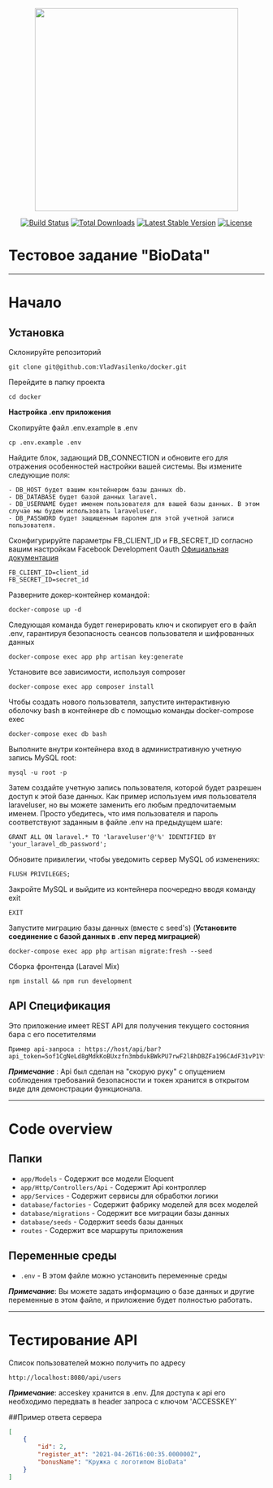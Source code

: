 <p align="center"><a href="https://laravel.com" target="_blank"><img src="https://raw.githubusercontent.com/laravel/art/master/logo-lockup/5%20SVG/2%20CMYK/1%20Full%20Color/laravel-logolockup-cmyk-red.svg" width="400"></a></p>

<p align="center">
<a href="https://travis-ci.org/laravel/framework"><img src="https://travis-ci.org/laravel/framework.svg" alt="Build Status"></a>
<a href="https://packagist.org/packages/laravel/framework"><img src="https://img.shields.io/packagist/dt/laravel/framework" alt="Total Downloads"></a>
<a href="https://packagist.org/packages/laravel/framework"><img src="https://img.shields.io/packagist/v/laravel/framework" alt="Latest Stable Version"></a>
<a href="https://packagist.org/packages/laravel/framework"><img src="https://img.shields.io/packagist/l/laravel/framework" alt="License"></a>
</p>

# Тестовое задание "BioData"

----------

# Начало


## Установка

Склонируйте репозиторий

    git clone git@github.com:VladVasilenko/docker.git

Перейдите в папку проекта

    cd docker

**Настройка .env приложения**

Скопируйте файл .env.example в .env

    cp .env.example .env

Найдите блок, задающий DB_CONNECTION и обновите его для отражения особенностей настройки вашей системы. Вы измените следующие поля:

    - DB_HOST будет вашим контейнером базы данных db.
    - DB_DATABASE будет базой данных laravel.
    - DB_USERNAME будет именем пользователя для вашей базы данных. В этом случае мы будем использовать laraveluser.
    - DB_PASSWORD будет защищенным паролем для этой учетной записи пользователя.

Сконфигурируйте параметры FB_CLIENT_ID и FB_SECRET_ID согласно вашим настройкам Facebook Development Oauth
[Официальная документация](https://developers.facebook.com/docs/graph-api/)

    FB_CLIENT_ID=client_id
    FB_SECRET_ID=secret_id

Разверните докер-контейнер командой:  

    docker-compose up -d

Следующая команда будет генерировать ключ и скопирует его в файл .env, гарантируя безопасность сеансов пользователя и шифрованных данных

    docker-compose exec app php artisan key:generate

Установите все зависимости, используя composer

    docker-compose exec app composer install

Чтобы создать нового пользователя, запустите интерактивную оболочку bash в контейнере db с помощью команды docker-compose exec

    docker-compose exec db bash

Выполните внутри контейнера вход в административную учетную запись MySQL root:

    mysql -u root -p

Затем создайте учетную запись пользователя, которой будет разрешен доступ к этой базе данных. Как пример используем имя пользователя laraveluser, но вы можете заменить его любым предпочитаемым именем. Просто убедитесь, что имя пользователя и пароль соответствуют заданным в файле .env на предыдущем шаге:

    GRANT ALL ON laravel.* TO 'laraveluser'@'%' IDENTIFIED BY 'your_laravel_db_password';

Обновите привилегии, чтобы уведомить сервер MySQL об изменениях:

    FLUSH PRIVILEGES;

Закройте MySQL и выйдите из контейнера поочередно вводя команду exit
    
    EXIT

Запустите миграцию базы данных (вместе с seed's) (**Установите соединение с базой данных в .env перед миграцией**)

    docker-compose exec app php artisan migrate:fresh --seed

Сборка фронтенда (Laravel Mix)

    npm install && npm run development

## API Спецификация

Это приложение имеет REST API для получения текущего состояния бара с его посетителями

    Пример api-запроса : https://host/api/bar?api_token=5of1CgNeLd8gMdkKoBUxzfn3mbdukBWkPU7rwF2l8hDBZFa196CAdF31vP1VfzmkCwfZkZENjL42LAaU

***Примечание*** : Api был сделан на "скорую руку" с опущением соблюдения требований безопасности и токен хранится в открытом виде для демонстрации функционала.


----------

# Code overview

## Папки

- `app/Models` - Содержит все модели Eloquent
- `app/Http/Controllers/Api` - Содержит Api контроллер
- `app/Services` - Содержит сервисы для обработки логики 
- `database/factories` - Содержит фабрику моделей для всех моделей
- `database/migrations` - Содержит все миграции базы данных
- `database/seeds` - Содержит seeds базы данных
- `routes` - Содержит все маршруты приложения

## Переменные среды

- `.env` - В этом файле можно установить переменные среды

***Примечание***: Вы можете задать информацию о базе данных и другие переменные в этом файле, и приложение будет полностью работать.

----------

# Тестирование API

Список пользователей можно получить по адресу

    http://localhost:8080/api/users

***Примечание***: acceskey хранится в .env. Для доступа к api его необходимо передвать в header запроса с ключом 'ACCESSKEY'

##Пример ответа сервера

```json
[
    {
        "id": 2,
        "register_at": "2021-04-26T16:00:35.000000Z",
        "bonusName": "Кружка с логотипом BioData"
    }
]
```



